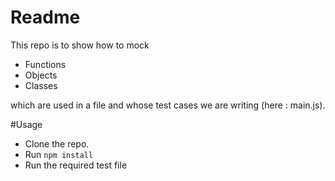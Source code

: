 # Readme
This repo is to show how to mock
* Functions
* Objects 
* Classes 

which are used in a file and whose test cases we are writing (here : main.js).


#Usage
* Clone the repo.
* Run ```npm install```
* Run the required test file